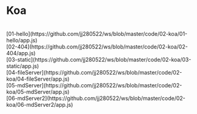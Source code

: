 <h1>Koa</h1> <br>
<p1>[01-hello](https://github.com/jj280522/ws/blob/master/code/02-koa/01-hello/app.js)</p1><br>
<p2>[02-404](https://github.com/jj280522/ws/blob/master/code/02-koa/02-404/app.js)<br>
<p3>[03-static](https://github.com/jj280522/ws/blob/master/code/02-koa/03-static/app.js)<br>
<p4>[04-fileServer](https://github.com/jj280522/ws/blob/master/code/02-koa/04-fileServer/app.js)<br>
<p5>[05-mdServer](https://github.com/jj280522/ws/blob/master/code/02-koa/05-mdServer/app.js)<br>
[06-mdServer2](https://github.com/jj280522/ws/blob/master/code/02-koa/06-mdServer2/app.js)<br>
